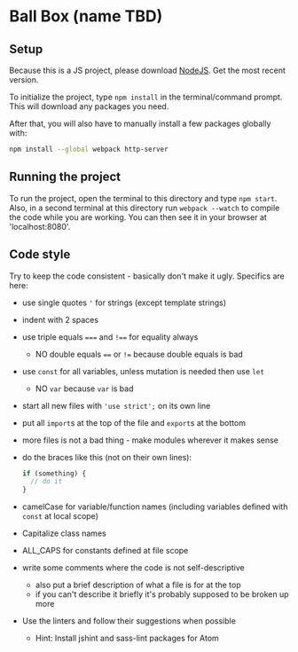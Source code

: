 [NodeJS]: http://nodejs.org
# Ball Box (name TBD)

## Setup

Because this is a JS project, please download [NodeJS][]. Get the most recent
version.

To initialize the project, type `npm install` in the terminal/command prompt. This
will download any packages you need.

After that, you will also have to manually install a few packages globally with:

```bash
npm install --global webpack http-server
```

## Running the project

To run the project, open the terminal to this directory and type `npm start`.
Also, in a second terminal at this directory run `webpack --watch` to compile
the code while you are working. You can then see it in your browser at
'localhost:8080'.

## Code style

Try to keep the code consistent - basically don't make it ugly. Specifics are here:
*   use single quotes `'` for strings (except template strings)
*   indent with 2 spaces
*   use triple equals `===` and `!==` for equality always
    *   NO double equals `==` or `!=` because double equals is bad
*   use `const` for all variables, unless mutation is needed then use `let`
    *   NO `var` because `var` is bad
*   start all new files with `'use strict';` on its own line
*   put all `import`s at the top of the file and `export`s at the bottom
*   more files is not a bad thing - make modules wherever it makes sense
*   do the braces like this (not on their own lines):

    ```javascript
    if (something) {
      // do it
    }
    ```

*   camelCase for variable/function names (including variables defined with `const` at local scope)
*   Capitalize class names
*   ALL_CAPS for constants defined at file scope
*   write some comments where the code is not self-descriptive
    *   also put a brief description of what a file is for at the top
    *   if you can't describe it briefly it's probably supposed to be broken up more
*   Use the linters and follow their suggestions when possible
    *   Hint: Install jshint and sass-lint packages for Atom
